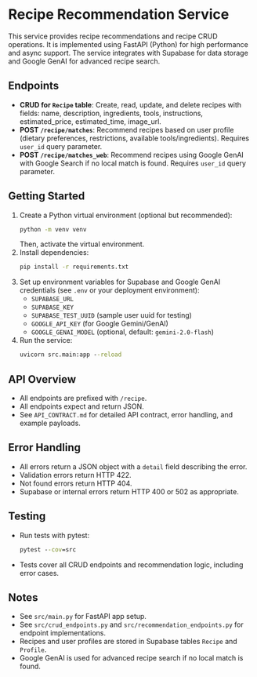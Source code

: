 # Recipe Recommendation Service

This service provides recipe recommendations and recipe CRUD operations. It is implemented using FastAPI (Python) for high performance and async support. The service integrates with Supabase for data storage and Google GenAI for advanced recipe search.

## Endpoints

- **CRUD for `Recipe` table**: Create, read, update, and delete recipes with fields: name, description, ingredients, tools, instructions, estimated_price, estimated_time, image_url.
- **POST `/recipe/matches`**: Recommend recipes based on user profile (dietary preferences, restrictions, available tools/ingredients). Requires `user_id` query parameter.
- **POST `/recipe/matches_web`**: Recommend recipes using Google GenAI with Google Search if no local match is found. Requires `user_id` query parameter.

## Getting Started

1. Create a Python virtual environment (optional but recommended):
   ```cmd
   python -m venv venv
   ```
   Then, activate the virtual environment.
2. Install dependencies:
   ```cmd
   pip install -r requirements.txt
   ```
3. Set up environment variables for Supabase and Google GenAI credentials (see `.env` or your deployment environment):
   - `SUPABASE_URL`
   - `SUPABASE_KEY`
   - `SUPABASE_TEST_UUID` (sample user uuid for testing)
   - `GOOGLE_API_KEY` (for Google Gemini/GenAI)
   - `GOOGLE_GENAI_MODEL` (optional, default: `gemini-2.0-flash`)
4. Run the service:
   ```cmd
   uvicorn src.main:app --reload
   ```

## API Overview

- All endpoints are prefixed with `/recipe`.
- All endpoints expect and return JSON.
- See `API_CONTRACT.md` for detailed API contract, error handling, and example payloads.

## Error Handling

- All errors return a JSON object with a `detail` field describing the error.
- Validation errors return HTTP 422.
- Not found errors return HTTP 404.
- Supabase or internal errors return HTTP 400 or 502 as appropriate.

## Testing

- Run tests with pytest:
  ```cmd
  pytest --cov=src
  ```
- Tests cover all CRUD endpoints and recommendation logic, including error cases.

## Notes

- See `src/main.py` for FastAPI app setup.
- See `src/crud_endpoints.py` and `src/recommendation_endpoints.py` for endpoint implementations.
- Recipes and user profiles are stored in Supabase tables `Recipe` and `Profile`.
- Google GenAI is used for advanced recipe search if no local match is found.
